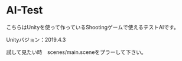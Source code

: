 # AI-Test

こちらはUnityを使って作っているShootingゲームで使えるテストAIです。

Unityバジョン：2019.4.3

試して見たい時　scenes/main.sceneをプラーして下さい。
